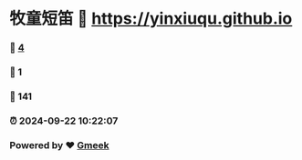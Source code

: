 # 牧童短笛 :link: https://yinxiuqu.github.io 
### :page_facing_up: [4](https://yinxiuqu.github.io/tag.html) 
### :speech_balloon: 1 
### :hibiscus: 141 
### :alarm_clock: 2024-09-22 10:22:07 
### Powered by :heart: [Gmeek](https://github.com/Meekdai/Gmeek)
